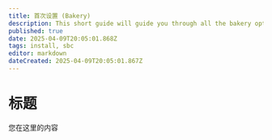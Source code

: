 ```yaml
---
title: 首次设置 (Bakery)
description: This short guide will guide you through all the bakery options
published: true
date: 2025-04-09T20:05:01.868Z
tags: install, sbc
editor: markdown
dateCreated: 2025-04-09T20:05:01.867Z
---
```


# 标题

您在这里的内容